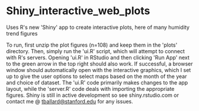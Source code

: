 # Shiny_interactive_web_plots
Uses R's new 'Shiny' app to create interactive plots, here of many humidity trend figures 

To run, first unzip the plot figures (n=108) and keep them in the 'plots' directory. Then, simply run the 'ui.R' script, which will attempt to connect with R's servers. Opening 'ui.R' in RStudio and then clicking 'Run App' next to the green arrow in the top right should also work. If successful, a browser window should automatically open with the interactive graphics, which I set up to give the user options to select maps based on the month of the year and choice of dataset.
The 'ui.R' code primarily makes changes to the app layout, while the 'server.R' code deals with importing the appropriate figures.
Shiny is still in active development so see shiny.rstudio.com or contact me @ tballard@stanford.edu for any issues.
